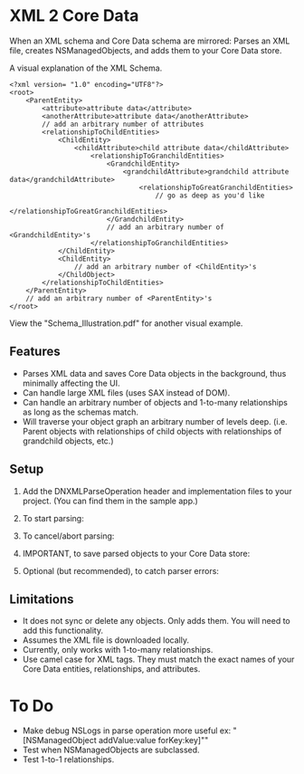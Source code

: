 # XML 2 Core Data
When an XML schema and Core Data schema are mirrored:  Parses an XML file, creates NSManagedObjects, and adds them to your Core Data store.

A visual explanation of the XML Schema.

    <?xml version= "1.0" encoding="UTF8"?>
    <root>
    	<ParentEntity>
    		<attribute>attribute data</attribute>
    		<anotherAttribute>attribute data</anotherAttribute>
            // add an arbitrary number of attributes
    		<relationshipToChildEntities>
    			<ChildEntity>
    				<childAttribute>child attribute data</childAttribute>
                        <relationshipToGranchildEntities>
                            <GrandchildEntity>
                                <grandchildAttribute>grandchild attribute data</grandchildAttribute>
                                    <relationshipToGreatGranchildEntities>
                                        // go as deep as you'd like
                                    </relationshipToGreatGranchildEntities>
                            </GrandchildEntity>
                            // add an arbitrary number of <GrandchildEntity>'s
                        </relationshipToGranchildEntities>
    			</ChildEntity>
                <ChildEntity>
                    // add an arbitrary number of <ChildEntity>'s
                </ChildObject>
            </relationshipToChildEntities>
        </ParentEntity>
        // add an arbitrary number of <ParentEntity>'s
    </root>

View the "Schema_Illustration.pdf" for another visual example.

## Features
* Parses XML data and saves Core Data objects in the background, thus minimally affecting the UI.
* Can handle large XML files (uses SAX instead of DOM).
* Can handle an arbitrary number of objects and 1-to-many relationships as long as the schemas match.
* Will traverse your object graph an arbitrary number of levels deep.  (i.e. Parent objects with relationships of child objects with relationships of grandchild objects, etc.)

## Setup
1. Add the DNXMLParseOperation header and implementation files to your project.  (You can find them in the sample app.)

2. To start parsing:

3. To cancel/abort parsing:

4. IMPORTANT, to save parsed objects to your Core Data store: 

5. Optional (but recommended), to catch parser errors:

## Limitations
* It does not sync or delete any objects.  Only adds them.  You will need to add this functionality.
* Assumes the XML file is downloaded locally.
* Currently, only works with 1-to-many relationships.
* Use camel case for XML tags.  They must match the exact names of your Core Data entities, relationships, and attributes.

# To Do
* Make debug NSLogs in parse operation more useful ex:  "[NSManagedObject addValue:value forKey:key]""
* Test when NSManagedObjects are subclassed.
* Test 1-to-1 relationships.